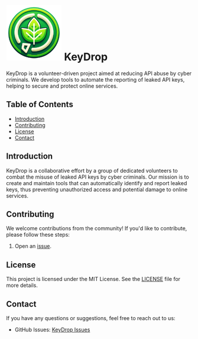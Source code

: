# <img src="keydrop.png" alt="KeyDrop Logo" width="150" height="150"> KeyDrop

KeyDrop is a volunteer-driven project aimed at reducing API abuse by cyber criminals. We develop tools to automate the reporting of leaked API keys, helping to secure and protect online services.

## Table of Contents

- [Introduction](#introduction)
- [Contributing](#contributing)
- [License](#license)
- [Contact](#contact)

## Introduction

KeyDrop is a collaborative effort by a group of dedicated volunteers to combat the misuse of leaked API keys by cyber criminals. Our mission is to create and maintain tools that can automatically identify and report leaked keys, thus preventing unauthorized access and potential damage to online services.


## Contributing

We welcome contributions from the community! If you'd like to contribute, please follow these steps:

1. Open an [issue](https://github.com/KeyDrop-io/README/issues).

## License

This project is licensed under the MIT License. See the [LICENSE](LICENSE) file for more details.

## Contact

If you have any questions or suggestions, feel free to reach out to us:

- GitHub Issues: [KeyDrop Issues](https://github.com/KeyDrop-io/README/issues)

